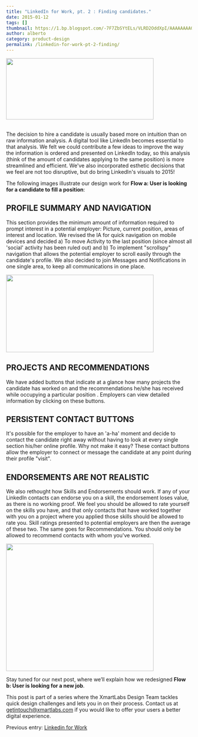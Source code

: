 ```yaml
---
title: "LinkedIn for Work, pt. 2 : Finding candidates."
date: 2015-01-12
tags: []
thumbnail: https://1.bp.blogspot.com/-7F7ZbSYtELs/VLRD2OddXpI/AAAAAAAAGPA/z_C5KpCE_88/s72-c/POS-POSTA_1-caratula.jpg
author: alberto
category: product-design
permalink: /linkedin-for-work-pt-2-finding/
---
```

<div class="separator" style={{ clear: 'both', textAling: 'center' }}>
  <img border="0" src="https://1.bp.blogspot.com/-7F7ZbSYtELs/VLRD2OddXpI/AAAAAAAAGPA/z_C5KpCE_88/s1600/POS-POSTA_1-caratula.jpg" height="166" width="400" />
</div>
<br/>
<p>
  The decision to hire a candidate is usually based more on intuition than on raw information analysis. A digital tool like LinkedIn becomes essential to that analysis. We felt we could contribute a few ideas to improve the way the information is ordered
  and presented on LinkedIn today, so this analysis (think of the amount of candidates applying to the same position) is more streamlined and efficient. We've also incorporated esthetic decisions that we feel are not too disruptive, but do bring LinkedIn's
  visuals to 2015!
</p>
<p>
  The following images illustrate our design work for <b>Flow a: User is looking for a candidate to fill a position</b>:
</p>

<h2>
PROFILE SUMMARY AND NAVIGATION
</h2>
<p>
This section provides the minimum amount of information required to prompt interest in a potential employer: Picture, current position, areas of interest and location. We revised the IA for quick navigation on mobile devices and decided a) To move Activity
    to the last position (since almost all 'social' activity has been ruled out) and b) To implement "scrollspy" navigation that allows the potential employer to scroll easily through the candidate's profile. We also decided to join Messages and Notifications
    in one single area, to keep all communications in one place.
</p>
<div class="separator" style={{ clear: 'both', textAling: 'center' }}>
  <a class="fluid-box" href="https://4.bp.blogspot.com/-_C7zjFDv1rI/VLgCHjAXO1I/AAAAAAAAGP8/n-zdF3YN23A/s1600/POST_2-Blog1.jpg" imageanchor="1" style={{ margin: 'auto 1em' }}>
    <img border="0" src="https://4.bp.blogspot.com/-_C7zjFDv1rI/VLgCHjAXO1I/AAAAAAAAGP8/n-zdF3YN23A/s1600/POST_2-Blog1.jpg" height="210" width="400" />
  </a>
</div>
<h2>
PROJECTS AND RECOMMENDATIONS
</h2>
<p>
  We have added buttons that indicate at a glance how many projects the candidate has worked on and the recommendations he/she has received while occupying a particular position . Employers can view detailed information by clicking on these buttons.
</p>
<h2>
PERSISTENT CONTACT BUTTONS
</h2>
<p>
It's possible for the employer to have an 'a-ha' moment and decide to contact the candidate right away without having to look at every single section his/her online profile. Why not make it easy? These contact buttons allow the employer to connect
      or message the candidate at any point during their profile "visit".
</p>
<h2>
ENDORSEMENTS ARE NOT REALISTIC
</h2>
<p>
  We also rethought how Skills and Endorsements should work. If any of your LinkedIn contacts can endorse you on a skill, the endorsement loses value, as there is no working proof. We feel you should be allowed to rate yourself on the skills you have,
    and that only contacts that have worked together with you on a project where you applied those skills should be allowed to rate you. Skill ratings presented to potential employers are then the average of these two.
    The same goes for Recommendations. You should only be allowed to recommend contacts with whom you've worked.
</p>
<div class="separator" style={{ clear: 'both', textAling: 'center' }}>
  <a class="fluid-box" href="https://1.bp.blogspot.com/-ybtet_YKJrQ/VLgCKpekcII/AAAAAAAAGQE/6BUr_m6TcKs/s1600/POST_2-Blog3.jpg" imageanchor="1" style={{ margin: 'auto 1em' }}>
      <img border="0" src="https://1.bp.blogspot.com/-ybtet_YKJrQ/VLgCKpekcII/AAAAAAAAGQE/6BUr_m6TcKs/s1600/POST_2-Blog3.jpg" height="345" width="400" />
  </a>
</div>
<p>
  Stay tuned for our next post, where we’ll explain how we redesigned <b>Flow b: User is looking for a new job</b>.
</p>
<p>
  This post is part of a series where the XmartLabs Design Team tackles quick design challenges and lets you in on their process. Contact us at <a href="mailito:getintouch@xmartlabs.com">getintouch@xmartlabs.com</a> if you would like to offer your users a better digital experience.
</p>
<p>
  Previous entry: <a href="/2014/12/02/linkedin-for-work/">Linkedin for Work</a>
</p>
